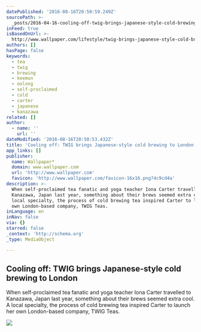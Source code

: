 ```yaml
---
datePublished: '2016-08-16T20:50:59.249Z'
sourcePath: >-
  _posts/2016-04-16-cooling-off-twig-brings-japanese-style-cold-brewing-to-lond.md
inFeed: true
isBasedOnUrl: >-
  http://www.wallpaper.com/lifestyle/twig-brings-japanese-style-cold-brewing-to-london
authors: []
hasPage: false
keywords:
  - tea
  - twig
  - brewing
  - keemun
  - oolong
  - self-proclaimed
  - cold
  - carter
  - japanese
  - kanazawa
related: []
author:
  - name: ''
    url: ''
dateModified: '2016-08-16T20:50:53.432Z'
title: 'Cooling off: TWIG brings Japanese-style cold brewing to London'
app_links: []
publisher:
  name: Wallpaper*
  domain: www.wallpaper.com
  url: 'http://www.wallpaper.com'
  favicon: 'http://www.wallpaper.com/favicon-16x16.png?4c9cd4a'
description: >-
  When self-proclaimed tea fanatic and yoga teacher Iona Carter travelled to
  Kanazawa, Japan last year, something about their brews seemed extra cool. A
  local specialty, the process of cold brewing tea inspired Carter to launch her
  own London-based company, TWIG Teas.
inLanguage: en
inNav: false
via: {}
starred: false
_context: 'http://schema.org'
_type: MediaObject

---
```

<article style=""><h1>Cooling off: TWIG brings Japanese-style cold brewing to London</h1><p>When self-proclaimed tea fanatic and yoga teacher Iona Carter travelled to Kanazawa, Japan last year, something about their brews seemed extra cool. A local specialty, the process of cold brewing tea inspired Carter to launch her own London-based company, TWIG Teas.</p><img src="https://s3-us-west-2.amazonaws.com/the-grid-img/p/3d340efa15893cce7423e307478a36c656055568.jpg" /></article>